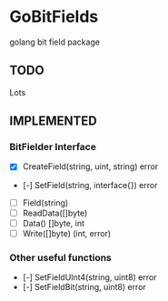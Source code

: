GoBitFields
===========

golang bit field package

## TODO ##
Lots

## IMPLEMENTED ##

### BitFielder Interface ###
* [x] CreateField(string, uint, string) error
* [-] SetField(string, interface{}) error
* [ ] Field(string)
* [ ] ReadData([]byte)
* [ ] Data() []byte, int
* [ ] Write([]byte) (int, error) 

### Other useful functions ###
* [-] SetFieldUInt4(string, uint8) error
* [-] SetFieldBit(string, uint8) error